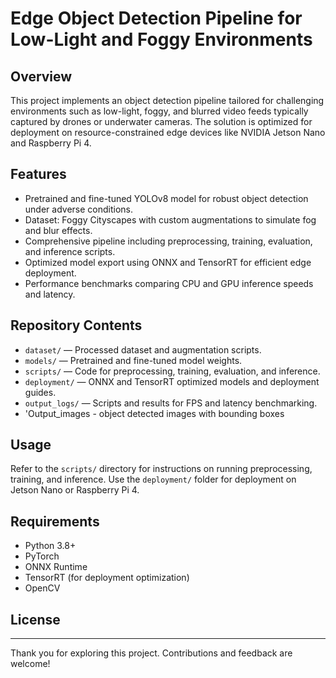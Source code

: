 # Edge Object Detection Pipeline for Low-Light and Foggy Environments

## Overview
This project implements an object detection pipeline tailored for challenging environments such as low-light, foggy, and blurred video feeds typically captured by drones or underwater cameras. The solution is optimized for deployment on resource-constrained edge devices like NVIDIA Jetson Nano and Raspberry Pi 4.

## Features
- Pretrained and fine-tuned YOLOv8 model for robust object detection under adverse conditions.
- Dataset: Foggy Cityscapes with custom augmentations to simulate fog and blur effects.
- Comprehensive pipeline including preprocessing, training, evaluation, and inference scripts.
- Optimized model export using ONNX and TensorRT for efficient edge deployment.
- Performance benchmarks comparing CPU and GPU inference speeds and latency.

## Repository Contents
- `dataset/` — Processed dataset and augmentation scripts.
- `models/` — Pretrained and fine-tuned model weights.
- `scripts/` — Code for preprocessing, training, evaluation, and inference.
- `deployment/` — ONNX and TensorRT optimized models and deployment guides.
- `output_logs/` — Scripts and results for FPS and latency benchmarking.
- 'Output_images - object detected images with bounding boxes

## Usage
Refer to the `scripts/` directory for instructions on running preprocessing, training, and inference. Use the `deployment/` folder for deployment on Jetson Nano or Raspberry Pi 4.

## Requirements
- Python 3.8+
- PyTorch
- ONNX Runtime
- TensorRT (for deployment optimization)
- OpenCV

## License

---

Thank you for exploring this project. Contributions and feedback are welcome!
